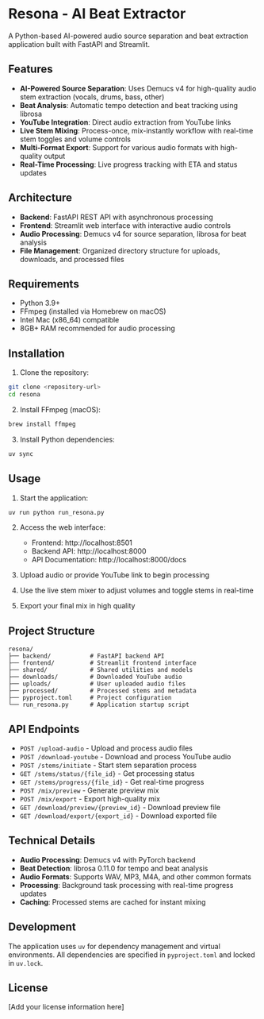 # Resona - AI Beat Extractor

A Python-based AI-powered audio source separation and beat extraction application built with FastAPI and Streamlit.

## Features

- **AI-Powered Source Separation**: Uses Demucs v4 for high-quality audio stem extraction (vocals, drums, bass, other)
- **Beat Analysis**: Automatic tempo detection and beat tracking using librosa
- **YouTube Integration**: Direct audio extraction from YouTube links
- **Live Stem Mixing**: Process-once, mix-instantly workflow with real-time stem toggles and volume controls
- **Multi-Format Export**: Support for various audio formats with high-quality output
- **Real-Time Processing**: Live progress tracking with ETA and status updates

## Architecture

- **Backend**: FastAPI REST API with asynchronous processing
- **Frontend**: Streamlit web interface with interactive audio controls
- **Audio Processing**: Demucs v4 for source separation, librosa for beat analysis
- **File Management**: Organized directory structure for uploads, downloads, and processed files

## Requirements

- Python 3.9+
- FFmpeg (installed via Homebrew on macOS)
- Intel Mac (x86_64) compatible
- 8GB+ RAM recommended for audio processing

## Installation

1. Clone the repository:
```bash
git clone <repository-url>
cd resona
```

2. Install FFmpeg (macOS):
```bash
brew install ffmpeg
```

3. Install Python dependencies:
```bash
uv sync
```

## Usage

1. Start the application:
```bash
uv run python run_resona.py
```

2. Access the web interface:
   - Frontend: http://localhost:8501
   - Backend API: http://localhost:8000
   - API Documentation: http://localhost:8000/docs

3. Upload audio or provide YouTube link to begin processing

4. Use the live stem mixer to adjust volumes and toggle stems in real-time

5. Export your final mix in high quality

## Project Structure

```
resona/
├── backend/           # FastAPI backend API
├── frontend/          # Streamlit frontend interface
├── shared/            # Shared utilities and models
├── downloads/         # Downloaded YouTube audio
├── uploads/           # User uploaded audio files
├── processed/         # Processed stems and metadata
├── pyproject.toml     # Project configuration
└── run_resona.py      # Application startup script
```

## API Endpoints

- `POST /upload-audio` - Upload and process audio files
- `POST /download-youtube` - Download and process YouTube audio
- `POST /stems/initiate` - Start stem separation process
- `GET /stems/status/{file_id}` - Get processing status
- `GET /stems/progress/{file_id}` - Get real-time progress
- `POST /mix/preview` - Generate preview mix
- `POST /mix/export` - Export high-quality mix
- `GET /download/preview/{preview_id}` - Download preview file
- `GET /download/export/{export_id}` - Download exported file

## Technical Details

- **Audio Processing**: Demucs v4 with PyTorch backend
- **Beat Detection**: librosa 0.11.0 for tempo and beat analysis
- **Audio Formats**: Supports WAV, MP3, M4A, and other common formats
- **Processing**: Background task processing with real-time progress updates
- **Caching**: Processed stems are cached for instant mixing

## Development

The application uses `uv` for dependency management and virtual environments. All dependencies are specified in `pyproject.toml` and locked in `uv.lock`.

## License

[Add your license information here]
